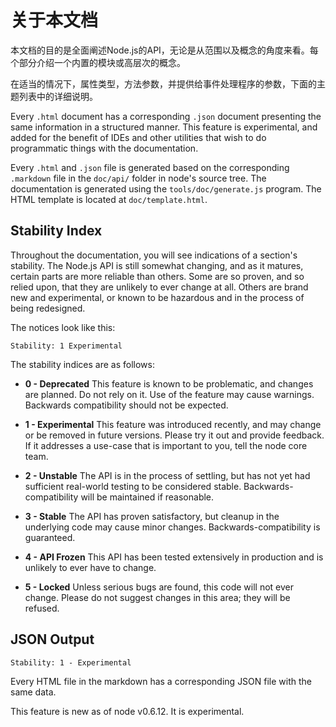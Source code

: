 # 关于本文档

<!-- type=misc -->

本文档的目的是全面阐述Node.js的API，无论是从范围以及概念的角度来看。每个部分介绍一个内置的模块或高层次的概念。

在适当的情况下，属性类型，方法参数，并提供给事件处理程序的参数，下面的主题列表中的详细说明。

Every `.html` document has a corresponding `.json` document presenting
the same information in a structured manner.  This feature is
experimental, and added for the benefit of IDEs and other utilities that
wish to do programmatic things with the documentation.

Every `.html` and `.json` file is generated based on the corresponding
`.markdown` file in the `doc/api/` folder in node's source tree.  The
documentation is generated using the `tools/doc/generate.js` program.
The HTML template is located at `doc/template.html`.

## Stability Index

<!--type=misc-->

Throughout the documentation, you will see indications of a section's
stability.  The Node.js API is still somewhat changing, and as it
matures, certain parts are more reliable than others.  Some are so
proven, and so relied upon, that they are unlikely to ever change at
all.  Others are brand new and experimental, or known to be hazardous
and in the process of being redesigned.

The notices look like this:

    Stability: 1 Experimental

The stability indices are as follows:

* **0 - Deprecated**  This feature is known to be problematic, and changes are
planned.  Do not rely on it.  Use of the feature may cause warnings.  Backwards
compatibility should not be expected.

* **1 - Experimental**  This feature was introduced recently, and may change
or be removed in future versions.  Please try it out and provide feedback.
If it addresses a use-case that is important to you, tell the node core team.

* **2 - Unstable**  The API is in the process of settling, but has not yet had
sufficient real-world testing to be considered stable. Backwards-compatibility
will be maintained if reasonable.

* **3 - Stable**  The API has proven satisfactory, but cleanup in the underlying
code may cause minor changes.  Backwards-compatibility is guaranteed.

* **4 - API Frozen**  This API has been tested extensively in production and is
unlikely to ever have to change.

* **5 - Locked**  Unless serious bugs are found, this code will not ever
change.  Please do not suggest changes in this area; they will be refused.

## JSON Output

    Stability: 1 - Experimental

Every HTML file in the markdown has a corresponding JSON file with the
same data.

This feature is new as of node v0.6.12.  It is experimental.
